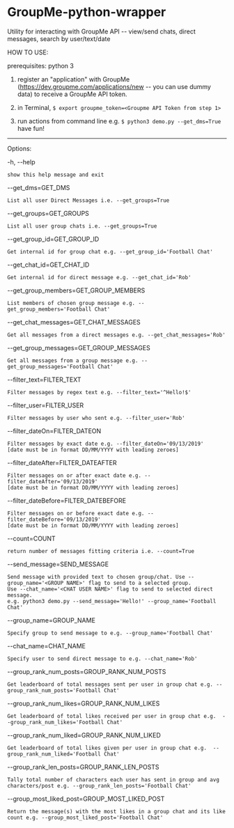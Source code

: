 # GroupMe-python-wrapper
Utility for interacting with GroupMe API -- view/send chats, direct messages, search by user/text/date

HOW TO USE:

prerequisites: python 3

1) register an "application" with GroupMe (https://dev.groupme.com/applications/new -- you can use dummy data) to receive a GroupMe API token.

2) in Terminal, `$ export groupme_token=<Groupme API Token from step 1>`

3) run actions from command line e.g. `$ python3 demo.py --get_dms=True` have fun!

---------------------

Options:

  -h, --help            
  
    show this help message and exit
  
  --get_dms=GET_DMS     
  
    List all user Direct Messages i.e. --get_groups=True
  
  --get_groups=GET_GROUPS
  
    List all user group chats i.e. --get_groups=True
                        
  --get_group_id=GET_GROUP_ID
                        
    Get internal id for group chat e.g. --get_group_id='Football Chat'
                        
  --get_chat_id=GET_CHAT_ID
  
    Get internal id for direct message e.g. --get_chat_id='Rob'
                        
  --get_group_members=GET_GROUP_MEMBERS
  
    List members of chosen group message e.g. --get_group_members='Football Chat'
                        
  --get_chat_messages=GET_CHAT_MESSAGES
  
    Get all messages from a direct messages e.g. --get_chat_messages='Rob'
                        
  --get_group_messages=GET_GROUP_MESSAGES
  
    Get all messages from a group message e.g. --get_group_messages='Football Chat'
                        
  --filter_text=FILTER_TEXT
  
    Filter messages by regex text e.g. --filter_text='^Hello!$'
                        
  --filter_user=FILTER_USER
  
    Filter messages by user who sent e.g. --filter_user='Rob'
                        
  --filter_dateOn=FILTER_DATEON
  
    Filter messages by exact date e.g. --filter_dateOn='09/13/2019' 
    [date must be in format DD/MM/YYYY with leading zeroes]
                        
  --filter_dateAfter=FILTER_DATEAFTER
  
    Filter messages on or after exact date e.g. --filter_dateAfter='09/13/2019' 
    [date must be in format DD/MM/YYYY with leading zeroes]
                        
  --filter_dateBefore=FILTER_DATEBEFORE
  
    Filter messages on or before exact date e.g. --filter_dateBefore='09/13/2019' 
    [date must be in format DD/MM/YYYY with leading zeroes]
                        
  --count=COUNT         
  
    return number of messages fitting criteria i.e. --count=True
  
  --send_message=SEND_MESSAGE
  
    Send message with provided text to chosen group/chat. Use --group_name='<GROUP NAME>' flag to send to a selected group. 
    Use --chat_name='<CHAT USER NAME>' flag to send to selected direct message. 
    e.g. python3 demo.py --send_message='Hello!' --group_name='Football Chat'
    
  --group_name=GROUP_NAME
  
    Specify group to send message to e.g. --group_name='Football Chat' 
    
  --chat_name=CHAT_NAME
  
    Specify user to send direct message to e.g. --chat_name='Rob'
    
  --group_rank_num_posts=GROUP_RANK_NUM_POSTS
  
    Get leaderboard of total messages sent per user in group chat e.g. --group_rank_num_posts='Football Chat'
    
  --group_rank_num_likes=GROUP_RANK_NUM_LIKES
  
    Get leaderboard of total likes received per user in group chat e.g.  --group_rank_num_likes='Football Chat'
    
  --group_rank_num_liked=GROUP_RANK_NUM_LIKED
  
    Get leaderboard of total likes given per user in group chat e.g.  --group_rank_num_liked='Football Chat'
    
  --group_rank_len_posts=GROUP_RANK_LEN_POSTS
  
    Tally total number of characters each user has sent in group and avg characters/post e.g. --group_rank_len_posts='Football Chat'
    
  --group_most_liked_post=GROUP_MOST_LIKED_POST
  
    Return the message(s) with the most likes in a group chat and its like count e.g. --group_most_liked_post='Football Chat'
